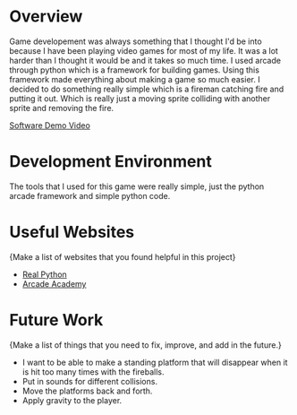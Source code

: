 

# Overview

Game developement was always something that I thought I'd be into because I have been playing video games for most of my life. It was a lot harder than I thought it would be and it takes so much time. I used arcade through python which is a framework for building games. Using this framework made everything about making a game so much easier. I decided to do something really simple which is a fireman catching fire and putting it out. Which is really just a moving sprite colliding with another sprite and removing the fire.

[Software Demo Video](http://youtube.link.goes.here)

# Development Environment

The tools that I used for this game were really simple, just the python arcade framework and simple python code.

# Useful Websites

{Make a list of websites that you found helpful in this project}
* [Real Python](https://realpython.com/arcade-python-game-framework/#arcade-concepts)
* [Arcade Academy](https://learn.arcade.academy/en/latest/chapters/25_sprites_and_walls/sprites_and_walls.html)

# Future Work

{Make a list of things that you need to fix, improve, and add in the future.}
* I want to be able to make a standing platform that will disappear when it is hit too many times with the fireballs.
* Put in sounds for different collisions.
* Move the platforms back and forth.
* Apply gravity to the player.